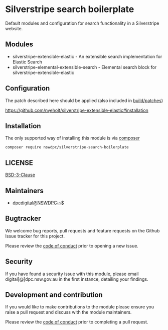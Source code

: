 # Silverstripe search boilerplate

Default modules and configuration for search functionality in a Silverstripe website.

## Modules

+ silverstripe-extensible-elastic - An extensible search implementation for Elastic Search
+ silverstripe-elemental-extensible-search - Elemental search block for silverstripe-extensible-elastic

## Configuration

The patch described here should be applied (also included in [build/patches](./build/patches/heyday-elastic.patch))

https://github.com/nyeholt/silverstripe-extensible-elastic#installation

## Installation

The only supported way of installing this module is via [composer](https://getcomposer.org)

```shell
composer require nswdpc/silverstripe-search-boilerplate
```

## LICENSE

[BSD-3-Clause](./LICENSE.md)

## Maintainers

+ [dpcdigital@NSWDPC:~$](https://dpc.nsw.gov.au)

## Bugtracker

We welcome bug reports, pull requests and feature requests on the Github Issue tracker for this project.

Please review the [code of conduct](./code-of-conduct.md) prior to opening a new issue.

## Security

If you have found a security issue with this module, please email digital[@]dpc.nsw.gov.au in the first instance, detailing your findings.

## Development and contribution

If you would like to make contributions to the module please ensure you raise a pull request and discuss with the module maintainers.

Please review the [code of conduct](./code-of-conduct.md) prior to completing a pull request.
